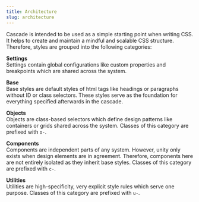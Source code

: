 ```yaml
---
title: Architecture
slug: architecture
---
```


Cascade is intended to be used as a simple starting point when writing CSS. It helps to create and maintain a mindful and scalable CSS structure. Therefore, styles are grouped into the following categories:

**Settings**  
Settings contain global configurations like custom properties and breakpoints which are shared across the system.

**Base**  
Base styles are default styles of html tags like headings or paragraphs without ID or class selectors. These styles serve as the foundation for everything specified afterwards in the cascade.

**Objects**  
Objects are class-based selectors which define design patterns like containers or grids shared across the system. Classes of this category are prefixed with `o-`.

**Components**  
Components are independent parts of any system. However, unity only exists when design elements are in agreement. Therefore, components here are not entirely isolated as they inherit base styles. Classes of this category are prefixed with `c-`.

**Utilities**  
Utilities are high-specificity, very explicit style rules which serve one purpose. Classes of this category are prefixed with `u-`.
